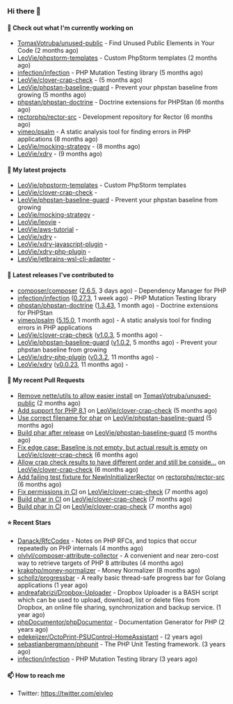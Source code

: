 ### Hi there 👋

#### 👷 Check out what I'm currently working on

- [TomasVotruba/unused-public](https://github.com/TomasVotruba/unused-public) - Find Unused Public Elements in Your Code (2 months ago)
- [LeoVie/phpstorm-templates](https://github.com/LeoVie/phpstorm-templates) - Custom PhpStorm templates (2 months ago)
- [infection/infection](https://github.com/infection/infection) - PHP Mutation Testing library (5 months ago)
- [LeoVie/clover-crap-check](https://github.com/LeoVie/clover-crap-check) -  (5 months ago)
- [LeoVie/phpstan-baseline-guard](https://github.com/LeoVie/phpstan-baseline-guard) - Prevent your phpstan baseline from growing (5 months ago)
- [phpstan/phpstan-doctrine](https://github.com/phpstan/phpstan-doctrine) - Doctrine extensions for PHPStan (6 months ago)
- [rectorphp/rector-src](https://github.com/rectorphp/rector-src) - Development repository for Rector (6 months ago)
- [vimeo/psalm](https://github.com/vimeo/psalm) - A static analysis tool for finding errors in PHP applications (8 months ago)
- [LeoVie/mocking-strategy](https://github.com/LeoVie/mocking-strategy) -  (8 months ago)
- [LeoVie/xdry](https://github.com/LeoVie/xdry) -  (9 months ago)

#### 🌱 My latest projects

- [LeoVie/phpstorm-templates](https://github.com/LeoVie/phpstorm-templates) - Custom PhpStorm templates
- [LeoVie/clover-crap-check](https://github.com/LeoVie/clover-crap-check) - 
- [LeoVie/phpstan-baseline-guard](https://github.com/LeoVie/phpstan-baseline-guard) - Prevent your phpstan baseline from growing
- [LeoVie/mocking-strategy](https://github.com/LeoVie/mocking-strategy) - 
- [LeoVie/leovie](https://github.com/LeoVie/leovie) - 
- [LeoVie/aws-tutorial](https://github.com/LeoVie/aws-tutorial) - 
- [LeoVie/xdry](https://github.com/LeoVie/xdry) - 
- [LeoVie/xdry-javascript-plugin](https://github.com/LeoVie/xdry-javascript-plugin) - 
- [LeoVie/xdry-php-plugin](https://github.com/LeoVie/xdry-php-plugin) - 
- [LeoVie/jetbrains-wsl-cli-adapter](https://github.com/LeoVie/jetbrains-wsl-cli-adapter) - 

#### 🔭 Latest releases I've contributed to

- [composer/composer](https://github.com/composer/composer) ([2.6.5](https://github.com/composer/composer/releases/tag/2.6.5), 3 days ago) - Dependency Manager for PHP
- [infection/infection](https://github.com/infection/infection) ([0.27.3](https://github.com/infection/infection/releases/tag/0.27.3), 1 week ago) - PHP Mutation Testing library
- [phpstan/phpstan-doctrine](https://github.com/phpstan/phpstan-doctrine) ([1.3.43](https://github.com/phpstan/phpstan-doctrine/releases/tag/1.3.43), 1 month ago) - Doctrine extensions for PHPStan
- [vimeo/psalm](https://github.com/vimeo/psalm) ([5.15.0](https://github.com/vimeo/psalm/releases/tag/5.15.0), 1 month ago) - A static analysis tool for finding errors in PHP applications
- [LeoVie/clover-crap-check](https://github.com/LeoVie/clover-crap-check) ([v1.0.3](https://github.com/LeoVie/clover-crap-check/releases/tag/v1.0.3), 5 months ago) - 
- [LeoVie/phpstan-baseline-guard](https://github.com/LeoVie/phpstan-baseline-guard) ([v1.0.2](https://github.com/LeoVie/phpstan-baseline-guard/releases/tag/v1.0.2), 5 months ago) - Prevent your phpstan baseline from growing
- [LeoVie/xdry-php-plugin](https://github.com/LeoVie/xdry-php-plugin) ([v0.3.2](https://github.com/LeoVie/xdry-php-plugin/releases/tag/v0.3.2), 11 months ago) - 
- [LeoVie/xdry](https://github.com/LeoVie/xdry) ([v0.0.23](https://github.com/LeoVie/xdry/releases/tag/v0.0.23), 11 months ago) - 

#### 🔨 My recent Pull Requests

- [Remove nette/utils to allow easier install](https://github.com/TomasVotruba/unused-public/pull/87) on [TomasVotruba/unused-public](https://github.com/TomasVotruba/unused-public) (2 months ago)
- [Add support for PHP 8.1](https://github.com/LeoVie/clover-crap-check/pull/10) on [LeoVie/clover-crap-check](https://github.com/LeoVie/clover-crap-check) (5 months ago)
- [Use correct filename for phar](https://github.com/LeoVie/phpstan-baseline-guard/pull/12) on [LeoVie/phpstan-baseline-guard](https://github.com/LeoVie/phpstan-baseline-guard) (5 months ago)
- [Build phar after release](https://github.com/LeoVie/phpstan-baseline-guard/pull/11) on [LeoVie/phpstan-baseline-guard](https://github.com/LeoVie/phpstan-baseline-guard) (5 months ago)
- [Fix edge case: Baseline is not empty, but actual result is empty](https://github.com/LeoVie/clover-crap-check/pull/9) on [LeoVie/clover-crap-check](https://github.com/LeoVie/clover-crap-check) (6 months ago)
- [Allow crap check results to have different order and still be conside…](https://github.com/LeoVie/clover-crap-check/pull/8) on [LeoVie/clover-crap-check](https://github.com/LeoVie/clover-crap-check) (6 months ago)
- [Add failing test fixture for NewInInitializerRector](https://github.com/rectorphp/rector-src/pull/3516) on [rectorphp/rector-src](https://github.com/rectorphp/rector-src) (6 months ago)
- [Fix permissions in CI](https://github.com/LeoVie/clover-crap-check/pull/7) on [LeoVie/clover-crap-check](https://github.com/LeoVie/clover-crap-check) (7 months ago)
- [Build phar in CI](https://github.com/LeoVie/clover-crap-check/pull/6) on [LeoVie/clover-crap-check](https://github.com/LeoVie/clover-crap-check) (7 months ago)
- [Build phar in CI](https://github.com/LeoVie/clover-crap-check/pull/5) on [LeoVie/clover-crap-check](https://github.com/LeoVie/clover-crap-check) (7 months ago)

#### ⭐ Recent Stars

- [Danack/RfcCodex](https://github.com/Danack/RfcCodex) - Notes on PHP RFCs, and topics that occur repeatedly on PHP internals (4 months ago)
- [olvlvl/composer-attribute-collector](https://github.com/olvlvl/composer-attribute-collector) - A convenient and near zero-cost way to retrieve targets of PHP 8 attributes (4 months ago)
- [krakphp/money-normalizer](https://github.com/krakphp/money-normalizer) - Money Normalizer (8 months ago)
- [schollz/progressbar](https://github.com/schollz/progressbar) - A really basic thread-safe progress bar for Golang applications (1 year ago)
- [andreafabrizi/Dropbox-Uploader](https://github.com/andreafabrizi/Dropbox-Uploader) - Dropbox Uploader is a BASH script which can be used to upload, download, list or delete files from Dropbox, an online file sharing, synchronization and backup service. (1 year ago)
- [phpDocumentor/phpDocumentor](https://github.com/phpDocumentor/phpDocumentor) - Documentation Generator for PHP  (2 years ago)
- [edekeijzer/OctoPrint-PSUControl-HomeAssistant](https://github.com/edekeijzer/OctoPrint-PSUControl-HomeAssistant) -  (2 years ago)
- [sebastianbergmann/phpunit](https://github.com/sebastianbergmann/phpunit) - The PHP Unit Testing framework. (3 years ago)
- [infection/infection](https://github.com/infection/infection) - PHP Mutation Testing library (3 years ago)

#### 📫 How to reach me

- Twitter: https://twitter.com/eivleo
